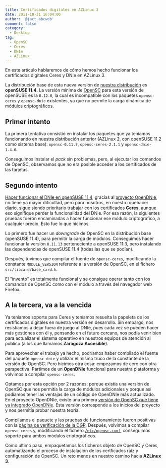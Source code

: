 ```yaml
---
title: Certificados digitales en AZLinux 3
date: 2011-10-31 16:04:00
author: '@jact_abcweb'
comment: false
category:
  - Desktop
tag:
  - OpenSC
  - Ceres
  - DNIe
  - AZLinux
---
```


En este artículo hablaremos de cómo hemos hecho funcionar los certificados digitales Ceres y DNIe en AZLinux 3.

<!-- more -->

La distribución base de esta nueva versión de [nuestra distribución](2011-08-25-razones-distribucion-propia) es **openSUSE 11.4**. La versión mínima de [OpenSC](http://www.opensc-project.org/opensc) para esta versión de openSUSE es la `0.12.0`, la cual es incompatible con los paquetes `opensc-ceres` y `opensc-dnie` existentes, ya que no permite la carga dinámica de módulos criptográficos.

## Primer intento

La primera tentativa consistió en instalar los paquetes que ya teníamos funcionando en nuestra distribución anterior (AZLinux 2, con openSUSE 11.2 como sistema base): `opensc-0.11.7`, `opensc-ceres-2.1.1` y `opensc-dnie-1.4.6`.

Conseguimos instalar el _pack_ sin problemas, pero, al ejecutar los comandos de OpenSC, observamos que no era posible acceder a los certificados de las tarjetas.

## Segundo intento

[Hacer funcionar el DNIe en openSUSE 11.4](2011-02-16-opendnie-en-azlinux), gracias al [proyecto OpenDNIe](https://web.archive.org/web/20160422025535/http://opendnie.cenatic.es/), no tiene ya mayor dificultad, pero para nosotros, en nuestro quehacer diario, sigue siendo prioritario trabajar con los certificados **Ceres**, aunque eso signifique perder la funcionalidad del DNIe. Por esa razón, la siguientes pruebas fueron encaminadas a hacer funcionar ese módulo criptográfico, a cualquier precio. Esto fue lo que hicimos.

Lo primero fue hacer un _downgrade_ de OpenSC en la distribución base (openSUSE 11.4), para permitir la carga de módulos. Conseguimos hacer funcionar la versión `0.11.13` perteneciente a openSUSE 11.3, pero instalando las dependencias de openSUSE 11.4 (todas las que se podían).

Después, tuvimos que compilar el fuente de `opensc-ceres`, modificando la constante `MODULE_VERSION` referente a la versión de OpenSC, en el fichero `src/libcard/base_card.h`.

El "invento" es totalmente funcional y se consigue operar tanto con los comandos de OpenSC como con el módulo a través del navegador web Firefox.

## A la tercera, va a la vencida

Ya teníamos soporte para Ceres y teníamos resuelta la papeleta de los certificados digitales en nuestra versión en desarrollo. Sin embargo, nos resistíamos a dejar fuera de juego al DNIe, pues cada vez se pueden hacer más gestiones con él y, pensando en el futuro cercano, nos podía venir bien para actualizar el sistema operativo en nuestros equipos de atención al público (a los que llamamos **Zaragoza Accesible**).

Para aprovechar el trabajo ya hecho, podríamos haber compilado el fuente del paquete `opensc-dnie` y utilizar el mismo truco de la constante de la versión de OpenSC. Pero hicimos otra cosa: empezamos de cero con otra perspectiva. Partimos de un **OpenDNIe** funcional para nuestra plataforma y volvimos a compilar `opensc-ceres`.

Optamos por esta opción por 2 razones: porque existía una versión de OpenSC que nos permitía la carga de módulos adicionales y porque así podíamos tener las ventajas de un código de OpenDNIe más actualizado. En el proyecto OpenDNIe, existe una primera [versión de OpenSC que tiene ya integrado OpenDNIe](https://web.archive.org/web/20120630152111/https://forja.cenatic.es/frs/download.php/1084/opensc-dnie-0.11.13-3.tar.gz). Esta versión corresponde a los inicios del proyecto y nos permitía probar nuestra teoría.

Compilamos el paquete y las pruebas de funcionamiento fueron positivas con la [página de verificación de la DGP](https://web.archive.org/web/20120401230339/http://www.dnielectronico.es//como_utilizar_el_dnie/verificar.html). Después, volvimos a compilar `opensc-ceres` y, modificando el fichero [`/etc/opensc.conf`](/files/opensc.conf), conseguimos soporte para ambos módulos criptográficos.

Como último paso, empaquetamos los ficheros objeto de OpenSC y Ceres, automatizando el proceso de instalación de los certficados raíz y configuración de OpenSC. Un reto menos en nuestro camino hacia **AZLinux 3**.
